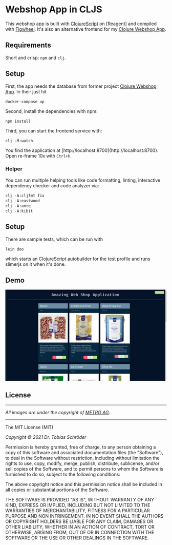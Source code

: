 # Webshop App in CLJS

This webshop app is built with [ClojureScript](https://clojurescript.org/) on [Reagent] and compiled with
[Figwheel](https://github.com/bhauman/lein-figwheel). It's also an alternative frontend for my 
[Clojure Webshop App](https://github.com/tbsschroeder/clojure-webshop-app).

## Requirements

Short and crisp: `npm` and `clj`.

## Setup

First, the app needs the database from former project [Clojure Webshop App](https://github.com/tbsschroeder/clojure-webshop-app).
In their just hit

    docker-compose up

Second, install the dependencies with npm:

    npm install

Third, you can start the frontend service with:

    clj -M:watch

You find the application at [http://localhost:8700]{http://localhost:8700}. Open re-frame 10x with `Ctrl+h`.

### Helper

You can run multiple helping tools like code formatting, linting, interactive
dependency checker and code analyzer via:

    clj -A:cljfmt fix
    clj -A:eastwood
    clj -A:antq
    clj -A:kibit

## Setup

There are sample tests, which can be run with

    lein doo

which starts an ClojureScript autobuilder for the test profile and runs slimerjs on it when it's done.


## Demo

![sample](img/demo.png)



## License
___
*All images are under the copyright of [METRO AG](https://www.metroag.de/).*
___

The MIT License (MIT)

*Copyright © 2021 Dr. Tobias Schröder*

Permission is hereby granted, free of charge, to any person obtaining a copy of
this software and associated documentation files (the "Software"), to deal in
the Software without restriction, including without limitation the rights to
use, copy, modify, merge, publish, distribute, sublicense, and/or sell copies of
the Software, and to permit persons to whom the Software is furnished to do so,
subject to the following conditions:

The above copyright notice and this permission notice shall be included in all
copies or substantial portions of the Software.

THE SOFTWARE IS PROVIDED "AS IS", WITHOUT WARRANTY OF ANY KIND, EXPRESS OR
IMPLIED, INCLUDING BUT NOT LIMITED TO THE WARRANTIES OF MERCHANTABILITY, FITNESS
FOR A PARTICULAR PURPOSE AND NON INFRINGEMENT. IN NO EVENT SHALL THE AUTHORS OR
COPYRIGHT HOLDERS BE LIABLE FOR ANY CLAIM, DAMAGES OR OTHER LIABILITY, WHETHER
IN AN ACTION OF CONTRACT, TORT OR OTHERWISE, ARISING FROM, OUT OF OR IN
CONNECTION WITH THE SOFTWARE OR THE USE OR OTHER DEALINGS IN THE SOFTWARE.
